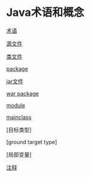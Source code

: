 # Java术语和概念

[术语](Java_Terms.md)

[源文件](Java_Source_File.md)

[类文件](Java_Class_File.md)

[package](Java_Package.md)

[jar文件](Java_Jar_File.md)

[war package](Java_War_File.md)

[module](Java_Module.md)

[mainclass](Java_MainClass.md)

[目标类型]

[ground target type]

[局部变量]

[注释](Java_Annotation.md)